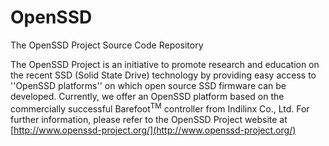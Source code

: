 OpenSSD
=======

The OpenSSD Project Source Code Repository

The OpenSSD Project is an initiative to promote research and education on the recent SSD (Solid State Drive) technology by providing easy access to ''OpenSSD platforms'' on which open source SSD firmware can be developed. Currently, we offer an OpenSSD platform based on the commercially successful Barefoot<sup>TM</sup> controller from Indilinx Co., Ltd. For further information, please refer to the OpenSSD Project website at [http://www.openssd-project.org/](http://www.openssd-project.org/)
